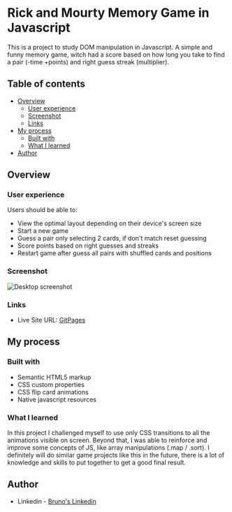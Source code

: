 # Rick and Mourty Memory Game in Javascript

This is a project to study DOM manipulation in Javascript. A simple and funny memory game, witch had a score based on how long you take to find a pair (-time +points) and right guess streak (multiplier).

## Table of contents

- [Overview](#overview)
  - [User experience](#the-challenge)
  - [Screenshot](#screenshot)
  - [Links](#links)
- [My process](#my-process)
  - [Built with](#built-with)
  - [What I learned](#what-i-learned)
- [Author](#author)

## Overview

### User experience

Users should be able to:

- View the optimal layout depending on their device's screen size
- Start a new game
- Guess a pair only selecting 2 cards, if don't match reset guessing
- Score points based on right guesses and streaks
- Restart game after guess all pairs with shuffled cards and positions

### Screenshot

![Desktop screenshot](./Screenshot_preview-desktop.png)

### Links

- Live Site URL: [GitPages](https://brunobwn.github.io/memoryGame/)

## My process

### Built with

- Semantic HTML5 markup
- CSS custom properties
- CSS flip card animations
- Native javascript resources

### What I learned

In this project I challenged myself to use only CSS transitions to all the animations visible on screen. Beyond that, I was able to reinforce and improve some concepts of JS, like array manipulations (.map / .sort). I definitely will do similar game projects like this in the future, there is a lot of knowledge and skills to put together to get a good final result.

## Author

- Linkedin - [Bruno's Linkedin](https://www.linkedin.com/in/brunoberwian/)
